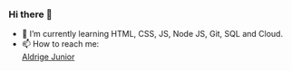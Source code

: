 ### Hi there 👋



- 🌱 I’m currently learning HTML, CSS, JS, Node JS, Git, SQL and Cloud.
- 📫 How to reach me:<div class="badge-base LI-profile-badge" data-locale="pt_BR" data-size="medium" data-theme="dark" data-type="VERTICAL" data-vanity="aldrige-junior-661939187" data-version="v1"><a class="badge-base__link LI-simple-link" href="https://br.linkedin.com/in/aldrige-junior-661939187?trk=profile-badge">Aldrige Junior</a></div>
              



              
              
              
